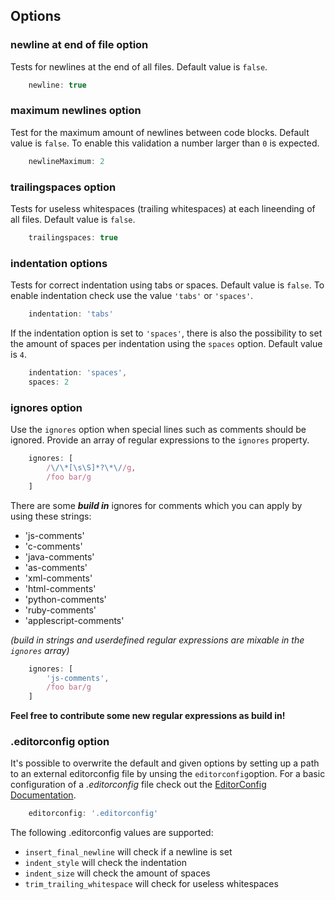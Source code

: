 ## Options

### newline at end of file option

Tests for newlines at the end of all files. Default value is `false`.

```javascript
	newline: true
```

### maximum newlines option

Test for the maximum amount of newlines between code blocks. Default value is
`false`. To enable this validation a number larger than `0` is expected.

```javascript
	newlineMaximum: 2
```

### trailingspaces option

Tests for useless whitespaces (trailing whitespaces) at each lineending of all
files. Default value is `false`.

```javascript
	trailingspaces: true
```

### indentation options

Tests for correct indentation using tabs or spaces. Default value is `false`.
To enable indentation check use the value `'tabs'` or `'spaces'`.

```javascript
	indentation: 'tabs'
```

If the indentation option is set to `'spaces'`, there is also the possibility
to set the amount of spaces per indentation using the `spaces` option. Default value is `4`.

```javascript
	indentation: 'spaces',
	spaces: 2
```

### ignores option

Use the `ignores` option when special lines such as comments should be ignored.
Provide an array of regular expressions to the `ignores` property.

```javascript
	ignores: [
		/\/\*[\s\S]*?\*\//g,
		/foo bar/g
	]
```

There are some _**build in**_ ignores for comments which you can apply by using
these strings:

* 'js-comments'
* 'c-comments'
* 'java-comments'
* 'as-comments'
* 'xml-comments'
* 'html-comments'
* 'python-comments'
* 'ruby-comments'
* 'applescript-comments'

_(build in strings and userdefined regular expressions are mixable in the
`ignores` array)_

```javascript
	ignores: [
		'js-comments',
		/foo bar/g
	]
```

**Feel free to contribute some new regular expressions as build in!**

### .editorconfig option

It's possible to overwrite the default and given options by setting up a path
to an external editorconfig file by unsing the `editorconfig`option. For a basic
configuration of a _.editorconfig_ file check out the
[EditorConfig Documentation](http://editorconfig.org/).

```javascript
	editorconfig: '.editorconfig'
```

The following .editorconfig values are supported:

* `insert_final_newline` will check if a newline is set
* `indent_style` will check the indentation
* `indent_size` will check the amount of spaces
* `trim_trailing_whitespace` will check for useless whitespaces
